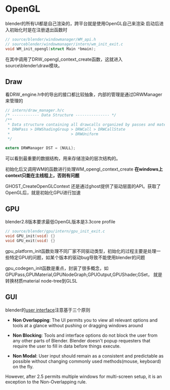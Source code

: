 # OpenGL

blender的所有UI都是自己渲染的，跨平台就是使用OpenGL自己来渲染
启动后进入初始化时是在注册退出函数时
```c
// source/blender/windowmanager/WM_api.h
// sourceblender/windowmanager/intern/wm_init_exit.c
void WM_init_opengl(struct Main *bmain);    
```
在其中调用了DRW_opengl_context_create函数，这就进入source\blender\draw模块。

## Draw

看DRW_engine.h中的导出的接口都比较抽象，内部的管理是通过DRWManager来管理的

```c
// intern/draw_manager.h/c
/* ------------ Data Structure --------------- */
/**
 * Data structure containing all drawcalls organized by passes and materials.
 * DRWPass > DRWShadingGroup > DRWCall > DRWCallState
 *                           > DRWUniform
 */
 
extern DRWManager DST = {NULL};

```
可以看到最重要的数据结构，用来存储渲染的层次结构的。

初始化后又调用WM的函数进行处理WM_opengl_context_create
**在windows上context只能在主线程上，否则有问题**

GHOST_CreateOpenGLContext 还是通过ghost提供了驱动层面的API。获取了OpenGL后，就是初始化GPU进行加速

## GPU

blender2.8版本要求最低OpenGL版本是3.3core profile

```c
// source/blender/gpu/intern/gpu_init_exit.c
void GPU_init(void) {} 
void GPU_exit(void) {}
```

gpu_platform_init函数处理不同厂家不同驱动类型，初始化的过程主要是处理一些特定GPU的问题，如某个版本的驱动bug导致不能使用blender的问题

gpu_codegen_init函数是重点，封装了很多概念，如GPUPass,GPUMaterial,GPUNodeGraph,GPUOutput,GPUShader,GSet， 就是转换材质material node-tree到GLSL


## GUI

blender的[user interface](https://archive.blender.org/wiki/index.php/Dev:2.5/Source/UI/UIParadigms/)注意基于三个原则

- **Non Overlapping**: The UI permits you to view all relevant options and tools at a glance
without pushing or dragging windows around

- **Non Blocking**: Tools and interface options do not block the user from any other parts of 
Blender. Blender doesn't popup requesters that require the user to fill in data before things
execute.

- **Non Modal**: User input should remain as a consistent and predictable as possible without 
changing commonly used methods(mouse, keyboard) on the fly.

However, after 2.5 permits multiple windows for multi-screen setup, it is an exception to 
the Non-Overlapping rule. 

